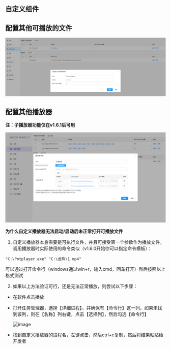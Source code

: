 ## 自定义组件 <!-- {docsify-ignore} -->

## 配置其他可播放的文件

![custom-component-playable-file-selector](../img/custom-component-playable-file-selector.png)

## 配置其他播放器

**注：子播放器功能仅在v1.6.1后可用**

![custom-component-player](../img/custom-component-player-1.png)

**为什么自定义播放器无法启动/启动后未正常打开可播放文件**

1. 自定义播放器本身需要是可执行文件，并且可接受第一个参数作为播放文件，调用播放器时实际使用的命令类似（v1.6.0开始你可以指定命令模板）：

```
"C:\Potplayer.exe" "C:\龙珠\1.mp4"
```
  
可以通过打开命令行（windows通过win+r，输入cmd，回车打开）然后按照以上格式测试
  

2. 如果以上方法验证可行，还是无法正常播放，则尝试以下步骤：
  + 在软件点击播放
  + 打开任务管理器，选择【详细进程】，并确保有【命令行】这一列，如果未找到该列，则在【名称】列右键，点击【选择列】，然后勾选【命令行】
  
      ![image](https://user-images.githubusercontent.com/2888789/165484808-7f7b11c2-1588-434a-8bfb-55faf7ead837.png)
  + 找到自定义播放器的进程名，左键点击，然后ctrl+c复制，然后将结果粘贴给开发者